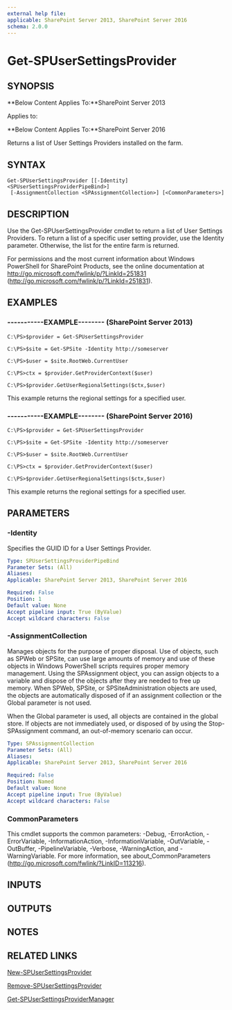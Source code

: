 ```yaml
---
external help file: 
applicable: SharePoint Server 2013, SharePoint Server 2016
schema: 2.0.0
---
```


# Get-SPUserSettingsProvider

## SYNOPSIS
**Below Content Applies To:**SharePoint Server 2013

Applies to:

**Below Content Applies To:**SharePoint Server 2016

Returns a list of User Settings Providers installed on the farm.



## SYNTAX

```
Get-SPUserSettingsProvider [[-Identity] <SPUserSettingsProviderPipeBind>]
 [-AssignmentCollection <SPAssignmentCollection>] [<CommonParameters>]
```

## DESCRIPTION
Use the Get-SPUserSettingsProvider cmdlet to return a list of User Settings Providers.
To return a list of a specific user setting provider, use the Identity parameter.
Otherwise, the list for the entire farm is returned.

For permissions and the most current information about Windows PowerShell for SharePoint Products, see the online documentation at http://go.microsoft.com/fwlink/p/?LinkId=251831 (http://go.microsoft.com/fwlink/p/?LinkId=251831).

## EXAMPLES

### -----------EXAMPLE-------- (SharePoint Server 2013)
```
C:\PS>$provider = Get-SPUserSettingsProvider

C:\PS>$site = Get-SPSite -Identity http://someserver

C:\PS>$user = $site.RootWeb.CurrentUser

C:\PS>ctx = $provider.GetProviderContext($user)

C:\PS>$provider.GetUserRegionalSettings($ctx,$user)
```

This example returns the regional settings for a specified user.

### -----------EXAMPLE-------- (SharePoint Server 2016)
```
C:\PS>$provider = Get-SPUserSettingsProvider

C:\PS>$site = Get-SPSite -Identity http://someserver

C:\PS>$user = $site.RootWeb.CurrentUser

C:\PS>ctx = $provider.GetProviderContext($user)

C:\PS>$provider.GetUserRegionalSettings($ctx,$user)
```

This example returns the regional settings for a specified user.

## PARAMETERS

### -Identity
Specifies the GUID ID for a User Settings Provider.

```yaml
Type: SPUserSettingsProviderPipeBind
Parameter Sets: (All)
Aliases: 
Applicable: SharePoint Server 2013, SharePoint Server 2016

Required: False
Position: 1
Default value: None
Accept pipeline input: True (ByValue)
Accept wildcard characters: False
```

### -AssignmentCollection
Manages objects for the purpose of proper disposal.
Use of objects, such as SPWeb or SPSite, can use large amounts of memory and use of these objects in Windows PowerShell scripts requires proper memory management.
Using the SPAssignment object, you can assign objects to a variable and dispose of the objects after they are needed to free up memory.
When SPWeb, SPSite, or SPSiteAdministration objects are used, the objects are automatically disposed of if an assignment collection or the Global parameter is not used.

When the Global parameter is used, all objects are contained in the global store.
If objects are not immediately used, or disposed of by using the Stop-SPAssignment command, an out-of-memory scenario can occur.

```yaml
Type: SPAssignmentCollection
Parameter Sets: (All)
Aliases: 
Applicable: SharePoint Server 2013, SharePoint Server 2016

Required: False
Position: Named
Default value: None
Accept pipeline input: True (ByValue)
Accept wildcard characters: False
```

### CommonParameters
This cmdlet supports the common parameters: -Debug, -ErrorAction, -ErrorVariable, -InformationAction, -InformationVariable, -OutVariable, -OutBuffer, -PipelineVariable, -Verbose, -WarningAction, and -WarningVariable. For more information, see about_CommonParameters (http://go.microsoft.com/fwlink/?LinkID=113216).

## INPUTS

## OUTPUTS

## NOTES

## RELATED LINKS

[New-SPUserSettingsProvider]()

[Remove-SPUserSettingsProvider]()

[Get-SPUserSettingsProviderManager]()


